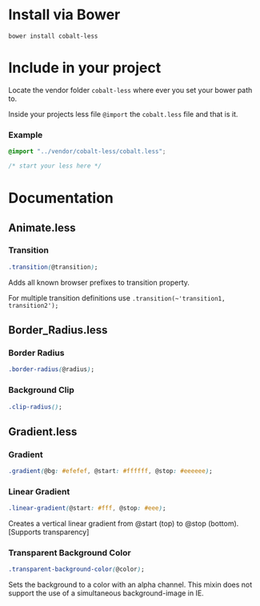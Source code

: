# Install via Bower

    bower install cobalt-less

# Include in your project
Locate the vendor folder ```cobalt-less``` where ever you set your bower path to.

Inside your projects less file ```@import``` the ```cobalt.less``` file and that is it.

### Example
```css
@import "../vendor/cobalt-less/cobalt.less";

/* start your less here */
```

# Documentation

## Animate.less

### Transition
```css
.transition(@transition);
```
Adds all known browser prefixes to transition property.

For multiple transition definitions use ```.transition(~'transition1, transition2');```

## Border_Radius.less

### Border Radius
```css
.border-radius(@radius);
```

### Background Clip
```css
.clip-radius();
```

## Gradient.less

### Gradient
```css
.gradient(@bg: #efefef, @start: #ffffff, @stop: #eeeeee);
```

### Linear Gradient
```css
.linear-gradient(@start: #fff, @stop: #eee);
```
Creates a vertical linear gradient from @start (top) to @stop (bottom). [Supports transparency]

### Transparent Background Color
```css
.transparent-background-color(@color);
```
Sets the background to a color with an alpha channel. This mixin does not support the use of a simultaneous background-image in IE.